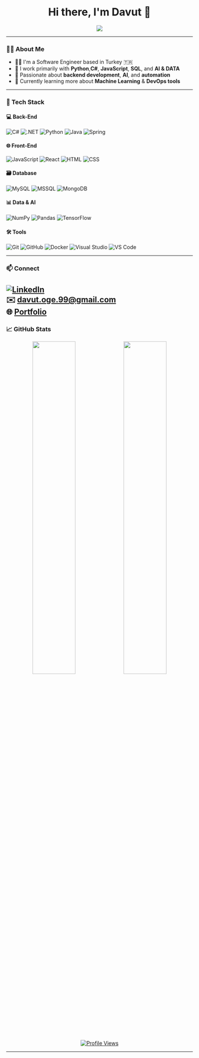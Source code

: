 <h1 align="center">Hi there, I'm Davut 👋</h1>

<p align="center">
  <img src="https://readme-typing-svg.herokuapp.com?lines=Software+Engineer;Full-Stack+Developer;Python%2C+C%23%2C+SQL%2C+JavaScript,+AI&center=true&width=500&height=45">
</p>

---

### 👨‍💻 About Me

- 🧑‍💻 I'm a Software Engineer based in Turkey 🇹🇷  
- 💼 I work primarily with **Python**,**C#**, **JavaScript**, **SQL**, and **AI & DATA**
- 🔧 Passionate about **backend development**, **AI**, and **automation**
- 🧠 Currently learning more about **Machine Learning** & **DevOps tools**

---

### 🧰 Tech Stack

#### 💻 Back-End
![C#](https://img.shields.io/badge/-C%23-239120?style=for-the-badge&logo=csharp&logoColor=white)
![.NET](https://img.shields.io/badge/-.NET-512BD4?style=for-the-badge&logo=dotnet&logoColor=white)
![Python](https://img.shields.io/badge/-Python-3776AB?style=for-the-badge&logo=python&logoColor=white)
![Java](https://img.shields.io/badge/-Java-007396?style=for-the-badge&logo=java&logoColor=white)
![Spring](https://img.shields.io/badge/-Spring-6DB33F?style=for-the-badge&logo=spring&logoColor=white)

#### 🌐 Front-End
![JavaScript](https://img.shields.io/badge/-JavaScript-F7DF1E?style=for-the-badge&logo=javascript&logoColor=black)
![React](https://img.shields.io/badge/-React-61DAFB?style=for-the-badge&logo=react&logoColor=black)
![HTML](https://img.shields.io/badge/-HTML-E34F26?style=for-the-badge&logo=html5&logoColor=white)
![CSS](https://img.shields.io/badge/-CSS-1572B6?style=for-the-badge&logo=css3&logoColor=white)

#### 🗃️ Database
![MySQL](https://img.shields.io/badge/-MySQL-4479A1?style=for-the-badge&logo=mysql&logoColor=white)
![MSSQL](https://img.shields.io/badge/-MS%20SQL%20Server-CC2927?style=for-the-badge&logo=microsoft-sql-server&logoColor=white)
![MongoDB](https://img.shields.io/badge/-MongoDB-47A248?style=for-the-badge&logo=mongodb&logoColor=white)

#### 📊 Data & AI
![NumPy](https://img.shields.io/badge/-NumPy-013243?style=for-the-badge&logo=numpy&logoColor=white)
![Pandas](https://img.shields.io/badge/-Pandas-150458?style=for-the-badge&logo=pandas&logoColor=white)
![TensorFlow](https://img.shields.io/badge/-TensorFlow-FF6F00?style=for-the-badge&logo=tensorflow&logoColor=white)

#### 🛠️ Tools
![Git](https://img.shields.io/badge/-Git-F05032?style=for-the-badge&logo=git&logoColor=white)
![GitHub](https://img.shields.io/badge/-GitHub-181717?style=for-the-badge&logo=github&logoColor=white)
![Docker](https://img.shields.io/badge/-Docker-2496ED?style=for-the-badge&logo=docker&logoColor=white)
![Visual Studio](https://img.shields.io/badge/-Visual%20Studio-5C2D91?style=for-the-badge&logo=visual-studio&logoColor=white)
![VS Code](https://img.shields.io/badge/-VS%20Code-007ACC?style=for-the-badge&logo=visual-studio-code&logoColor=white)


---
### 📫 Connect

[![LinkedIn](https://img.shields.io/badge/-LinkedIn-0077B5?style=flat&logo=linkedin)](https://www.linkedin.com/in/davut-oge-b33033164)  
✉️ [davut.oge.99@gmail.com](mailto:davut.oge.99@gmail.com)  
🌐 [Portfolio](https://davut-oge.vercel.app)
---


### 📈 GitHub Stats

<p align="center">
  <img src="https://github-readme-stats.vercel.app/api?username=Davut-oge&show_icons=true&theme=radical" width="48%" />
  <img src="https://github-readme-streak-stats.herokuapp.com?user=Davut-oge&theme=radical" width="48%" />
</p>

<p align="center">
  <a href="https://github.com/Davut-oge">
    <img src="https://komarev.com/ghpvc/?username=Davut-oge&label=Profile%20views&color=0e75b6&style=flat" alt="Profile Views" />
  </a>
</p>

---
